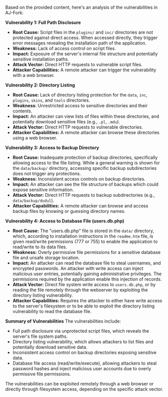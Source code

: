 Based on the provided content, here's an analysis of the vulnerabilities in AJ-Fork:

**Vulnerability 1: Full Path Disclosure**

*   **Root Cause:**  Script files in the `plugins/` and `inc/` directories are not protected against direct access. When accessed directly, they trigger error messages revealing the installation path of the application.
*   **Weakness:** Lack of access control on script files.
*   **Impact:** Exposure of the server's internal file structure and potentially sensitive installation paths.
*   **Attack Vector:** Direct HTTP requests to vulnerable script files.
*   **Attacker Capabilities:** A remote attacker can trigger the vulnerability with a web browser.

**Vulnerability 2: Directory Listing**

*   **Root Cause:** Lack of directory listing protection for the `data`, `inc`, `plugins`, `skins`, and `tools` directories.
*  **Weakness**: Unrestricted access to sensitive directories and their contents.
*   **Impact:** An attacker can view lists of files within these directories, and potentially download sensitive files (e.g., `.pl`, `.mdu`).
*   **Attack Vector:** Direct HTTP requests to vulnerable directories.
*   **Attacker Capabilities:** A remote attacker can browse these directories using a web browser.

**Vulnerability 3: Access to Backup Directory**

*   **Root Cause:** Inadequate protection of backup directories, specifically allowing access to the file listing. While a general warning is shown for the `data/backup/` directory, accessing specific backup subdirectories does not trigger any protections.
*   **Weakness:** Inconsistent access controls on backup directories.
*   **Impact:** An attacker can see the file structure of backups which could expose sensitive information.
*   **Attack Vector:** Direct HTTP requests to backup subdirectories (e.g., `data/backup/dudul`).
*   **Attacker Capabilities:** A remote attacker can browse and access backup files by knowing or guessing directory names.

**Vulnerability 4: Access to Database File (users.db.php)**

*  **Root Cause:** The "users.db.php" file is stored in the `data/` directory, which, according to installation instructions in the `readme.htm` file, is given read/write permissions (777 or 755) to enable the application to read/write to its data files.
*   **Weakness:** Overly permissive file permissions for a sensitive database file and unsafe storage location.
*   **Impact:** An attacker can read the database file to steal usernames, and encrypted passwords. An attacker with write access can inject malicious user entries, potentially gaining administrative privileges. The permissions required by the application enable this injection of records.
*   **Attack Vector:** Direct file system write access to `users.db.php`, or by reading the file remotely through the webserver by exploiting the directory listing vulnerability.
*   **Attacker Capabilities:** Requires the attacker to either have write access to the server's filesystem or to be able to exploit the directory listing vulnerability to read the database file.

**Summary of Vulnerabilities**
The vulnerabilities include:
* Full path disclosure via unprotected script files, which reveals the server's file system paths.
* Directory listing vulnerability, which allows attackers to list files and potentially download sensitive data.
* Inconsistent access control on backup directories exposing sensitive data.
* Database file access (read/write/execute), allowing attackers to steal password hashes and inject malicious user accounts due to overly permissive file permissions.

The vulnerabilities can be exploited remotely through a web browser or directly through filesystem access, depending on the specific attack vector.